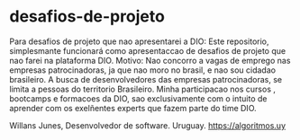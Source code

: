 # desafios-de-projeto
Para desafios de projeto que nao apresentarei a DIO: 
Este repositorio, simplesmante funcionará como apresentaccao de desafios de projeto que nao farei na plataforma DIO.
Motivo: Nao concorro a vagas de emprego nas empresas patrocinadoras, ja que nao moro no brasil, e nao sou cidadao brasileiro.
A busca de desenvolvedores das empresas patrocinadoras, se limita a pessoas do territorio Brasileiro.
Minha participacao nos cursos , bootcamps e formacoes da DIO, sao exclusivamente com o intuito de aprender com os exelñentes experts que fazem parte do time DIO.

Willans Junes, Desenvolvedor de software. Uruguay.
https://algoritmos.uy
